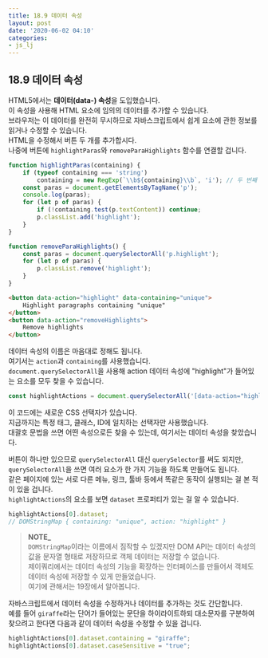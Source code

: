 ```yaml
---
title: 18.9 데이터 속성
layout: post
date: '2020-06-02 04:10'
categories:
- js_lj
---
```


## 18.9 데이터 속성

HTML5에서는 **데이터(data-) 속성**을 도입했습니다.  
이 속성을 사용해 HTML 요소에 임의의 데이터를 추가할 수 있습니다.  
브라우저는 이 데이터를 완전히 무시하므로 자바스크립트에서 쉽게 요소에 관한 정보를 읽거나 
수정할 수 있습니다.  
HTML을 수정해서 버튼 두 개를 추가합시다.  
나중에 버튼에 `highlightParas`와 `removeParaHighlights` 함수를 연결할 겁니다.

```javascript
function highlightParas(containing) {
    if (typeof containing === 'string')
        containing = new RegExp(`\\b${containing}\\b`, 'i'); // 두 번째 인자는 플래그
    const paras = document.getElementsByTagName('p');
    console.log(paras);
    for (let p of paras) {
        if (!containing.test(p.textContent)) continue;
        p.classList.add('highlight');
    }
}

function removeParaHighlights() {
    const paras = document.querySelectorAll('p.highlight');
    for (let p of paras) {
        p.classList.remove('highlight');
    }
}
```
```html
<button data-action="highlight" data-containing="unique">
    Highlight paragraphs containing "unique"
</button>
<button data-action="removeHighlights">
    Remove highlights
</button>
```

데이터 속성의 이름은 마음대로 정해도 됩니다.  
여기서는 `action`과 `containing`를 사용했습니다.  
`document.querySelectorAll`을 사용해 action 데이터 속성에 "highlight"가 들어있는 요소를
모두 찾을 수 있습니다.

```javascript
const highlightActions = document.querySelectorAll('[data-action="highlight"]');
```

이 코드에는 새로운 CSS 선택자가 있습니다.  
지금까지는 특정 태그, 클래스, ID에 일치하는 선택자만 사용했습니다.  
대괄호 문법을 쓰면 어떤 속성으로든 찾을 수 있는데, 여기서는 데이터 속성을 찾았습니다.  

버튼이 하나만 있으므로 `querySelectorAll` 대신 `querySelector`를 써도 되지만, `querySelectorAll`을 
쓰면 여러 요소가 한 가지 기능을 하도록 만들어도 됩니다.  
같은 페이지에 있는 서로 다른 메뉴, 링크, 툴바 등에서 똑같은 동작이 실행되는 걸 본 적이 있을 겁니다.  
`highlightActions`의 요소를 보면 `dataset` 프로퍼티가 있는 걸 알 수 있습니다.

```javascript
highlightActions[0].dataset;
// DOMStringMap { containing: "unique", action: "highlight" }
```

>**NOTE_**  
>`DOMStringMap`이라는 이름에서 짐작할 수 있겠지만 DOM API는 데이터 속성의 값을 문자열 형태로 
>저장하므로 객체 데이터는 저장할 수 없습니다.  
>제이쿼리에서는 데이터 속성의 기능을 확장하는 인터페이스를 만들어서 객체도 데이터 속성에 
>저장할 수 있게 만들었습니다.  
>여기에 관해서는 19장에서 알아봅니다.

자바스크립트에서 데이터 속성을 수정하거나 데이터를 추가하는 것도 간단합니다.  
예를 들어 `giraffe`라는 단어가 들어있는 문단을 하이라이트하되 대소문자를 구분하여 찾으려고 한다면 
다음과 같이 데이터 속성을 수정할 수 있을 겁니다.

```javascript
highlightActions[0].dataset.containing = "giraffe";
highlightActions[0].dataset.caseSensitive = "true";
```












